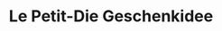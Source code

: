 ---
title: "Le Petit-Die Geschenkidee"
url: /geisenheim/le-petit-die-geschenkidee/
shop: Andenken
---